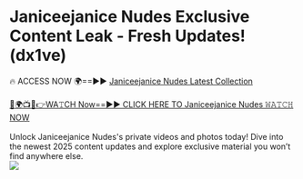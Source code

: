 # Janiceejanice Nudes Exclusive Content Leak - Fresh Updates! (dx1ve)

🔥 ACCESS NOW 🌍==►► <a href="https://tinyurl.com/2mz8nhtm" rel="nofollow">Janiceejanice Nudes Latest Collection</a>
<br><br>
[🔴🌍📺📱👉WA𝚃CH Now==►► CLICK HERE TO Janiceejanice Nudes 𝚆𝙰𝚃𝙲𝙷 NOW](https://tinyurl.com/2mz8nhtm)
<br><br>
Unlock Janiceejanice Nudes's private videos and photos today! Dive into the newest 2025 content updates and explore exclusive material you won’t find anywhere else.
<br>
<a href="https://tinyurl.com/2mz8nhtm" rel="nofollow" data-target="animated-image.originalLink"><img src="https://camo.githubusercontent.com/8a4f000d20f83aca3bf7ec5f350d767afa0574a8a352519fd8cfa583a6f93a33/68747470733a2f2f692e696d6775722e636f6d2f644a486b345a712e676966" data-canonical-src="https://i.imgur.com/dJHk4Zq.gif" style="max-width: 100%; display: inline-block;" data-target="animated-image.originalImage"></a>
<br>
